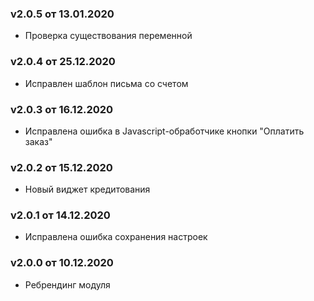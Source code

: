 ### v2.0.5 от 13.01.2020
* Проверка существования переменной

### v2.0.4 от 25.12.2020
* Исправлен шаблон письма со счетом

### v2.0.3 от 16.12.2020
* Исправлена ошибка в Javascript-обработчике кнопки "Оплатить заказ"

### v2.0.2 от 15.12.2020
* Новый виджет кредитования

### v2.0.1 от 14.12.2020
* Исправлена ошибка сохранения настроек

### v2.0.0 от 10.12.2020
* Ребрендинг модуля
